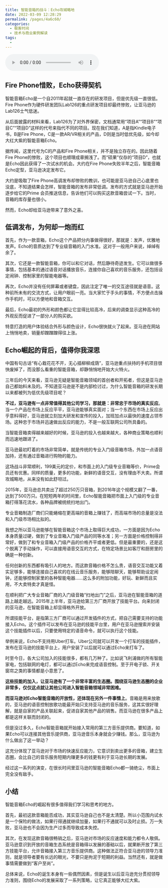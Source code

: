 ```yaml
---
title: 智能音箱的战斗：Echo攻城略地
date: 2022-03-09 12:28:29
permalink: /pages/4a6c60/
categories:
  - 极客时间
  - 技术与商业案例解读
tags:
  - 
---
```

<audio title="030.智能音箱的战斗：Echo攻城略地" src="https://static001.geekbang.org/resource/audio/de/e5/dea7851890bab8596f5259a37b240de5.mp3" controls="controls"></audio> 
<h2>Fire Phone惜败，Echo获得契机</h2>
<p>智能音箱Echo是一个自2011年起就一直存在的研发项目，但是优先级一直很低。Fire Phone作为硬件研发团队Lab126的重点研发项目却最终惨败，让亚马逊的Lab126士气低迷。</p>
<p>从后面披露的材料来看，Lab126为了对外界保密，文档通常用“项目A”“项目B”“项目C”“项目D”这样的代号来指代不同的项目。现在我们知道，A是指Kindle电子书，B是Fire Phone，C是一款AR/VR相关的产品，D则是当时低优先级，如今却大红大紫的智能音箱Echo。</p>
<p>据传闻，这里代号为C的产品和Fire Phone相关，并不是独立存在的。因此随着Fire Phone的惨败，这个项目也顺理成章搁浅了。而“硕果”仅存的“项目D”，也就是Echo因此获得了一次试水的机会。大约在Fire Phone失败半年之后，智能音箱Echo定型，亚马逊决定发布它。</p>
<p>大约是吸取了Fire Phone高调发布却惨败的教训，也可能是亚马逊自己心底里也没底，不知道结果会怎样，智能音箱的发布非常低调。发布的方式就是亚马逊开始逐步给它的Prime 会员推送信息，告诉他们可以购买这款音箱尝试一下。当时，音箱的库存量也很小。</p>
<p>然而，Echo却给亚马逊带来了意外之喜。</p>
<!-- [[[read_end]]] -->
<h2>低调发布，为何却一炮而红</h2>
<p>首先，作为一款音箱，Echo这个产品把分内事做得很好，那就是：发声，优雅地发声。Echo的音质达到了专业级音箱的入门水准。这对于一般用户来说，绰绰有余了。</p>
<p>其次，它还是一款智能音箱，你可以和它对话，然后静待奇迹发生。它可以做很多事情，包括基本的通过语音对话播放音乐，连接你自己喜欢的音乐服务，还包括设定闹钟、控制家里的智能电器等。</p>
<p>再次，Echo并没有任何屏幕或者键盘，因此注定了唯一的交互途径就是语音。这种前所未有的交流方式，让用户眼前一亮。当大家忙于手头的事情，不方便点击操作手机时，可以方便地和音箱交互。</p>
<p>最后，Echo最初的外形和颜色都让它显得比较高冷，后来的调查显示这种高冷的外观反而促进了一部分人的购买欲。</p>
<p>特意打造的用户体验结合外形与颜色设计，Echo很快就火了起来。亚马逊在网站上悄悄地卖，销量却蹭蹭蹭得往上涨。</p>
<h2>Echo崛起的背后，值得你我深思</h2>
<p>中国有句古话“有心栽花花不开，无心插柳柳成荫”，亚马逊重点扶持的手机项目很快废掉了，而没那么看重的智能音箱，却静悄悄地开始大火特火。</p>
<p>三年后的今天来看，亚马逊无疑是智能音箱领域的首创者和开拓者，但这是亚马逊自己都始料未及的。不知道亚马逊是不是内部检讨过，为什么智能音箱的研发长期以来都被列为低优先级项目呢？</p>
<p><strong>不过，亚马逊有一点非常值得其他公司学习，那就是：非常忠于市场的真实反应</strong>。当一个产品在市场上反应平平，亚马逊能够真实面对；当一个东西在市场上反应出乎意料得好，亚马逊就立刻加大研发和宣传的投入，加班加点以最快的速度占领市场。这种忠于市场并迅速做出反应的能力，不是一般互联网公司所具备的。</p>
<p>当智能音箱卖得越来越好的时候，亚马逊的投入也越来越大，各种商业策略也顺利而迅速地跟进了。</p>
<p>亚马逊最初盯着的市场非常简单，就是传统的专业入门级音箱市场，外加一点语音加持，还有通过音箱进行购物的能力。</p>
<p>这场战斗非常顺利，199美元的定价，和市面上的入门级专业音箱等价，Prime会员还有优惠。同样的质量，更多的功能，新鲜的语音交互，没有理由不大卖。所谓攻城略地，从来没有如此舒坦过。</p>
<p>2015年，亚马逊总共卖出了超过250万只音箱，到2016年这个规模又翻了一番，达到了500万只。在短短两年的时间里，Echo智能音箱把市面上入门级的专业音箱打得落花流水，各种品牌被统统扫地出门。</p>
<p>专业音箱制造厂商们只能蜷缩在更高端的音箱上赚钱了，而高端市场的总量是没法和入门级市场相比拟的。</p>
<p>我想之所以亚马逊能够在智能音箱这个市场上取得巨大成功，一方面是因为Echo本身质量过硬，做到了专业音箱入门级产品的同等水准；另一方面是价格控制得非常好，做到了和专业音箱入门级产品的价格齐平或者更低。但是最重要的，还是这个脱离了手动操作，可以直接用语音交互的方式，在特定场景比如客厅和厨房里的确是一种创新。</p>
<p>任何创新的东西都有吸引人的地方。而这款音箱价格不怎么贵，语音交互功能又着实足够多，能够连接自己喜欢的在线云音乐服务，能够陪聊天，能够帮助设定闹钟，还能够控制家里的各种智能电器……这么多的附加功能，好玩、新鲜而且实用，不大卖特卖才真是怪。</p>
<p>在顺利把广大专业音箱厂商的入门级音箱“扫地出门”之后，亚马逊在智能音箱的道路上越走越远。2015年上半年，亚马逊给第三方厂商开放了技能平台。向来封闭的亚马逊，在智能音箱上却显得格外开放。</p>
<p>所谓技能平台，是指第三方厂商可以通过开发插件的方式，把自己需要支持的功能接入Echo。这个插件可以发布在亚马逊的技能平台里，用户在亚马逊搜索并安装这个技能插件以后，只要使用特定的语音命令，就可以执行这个技能。</p>
<p>举例来说，Echo不支持用Uber打车。Uber公司就可以开发一个打车的技能插件，发布在亚马逊的技能平台上，用户安装了以后就可以通过Echo来打车了。</p>
<p>时至今日，各大公司加入的技能很多，都有几万种了。比如说飞利浦做的所有智能家电，包括联网的电灯，都可以通过Echo来完成语音控制。至于开电子锁、开关窗帘之类的事情都是小意思了。</p>
<p><strong>这些技能的加入，让亚马逊有了一个非常丰富的生态圈。围绕亚马逊生态圈的企业非常多，仅仅这点就让其他公司进入智能音箱领域非常困难。</strong></p>
<p><strong>而亚马逊对Echo智能音箱的开放性，还体现在另外一件事情上</strong>。音箱是用来放歌的，亚马逊的语音控制放歌功能最开始只支持亚马逊的音乐服务，这其实很好理解，就是自家的产品关联起来，促进自家其他产品的销售。而亚马逊在很多产品上都是这样关联而封闭的。</p>
<p>但是没过多久，Echo智能音箱就开始接入常用的第三方音乐提供商。要知道，如果Echo可以连接其他音乐提供商，亚马逊音乐本身就会少赚钱。那么，亚马逊为什么做出了这一举动？</p>
<p>这充分体现了亚马逊对于市场的快速反应能力，它意识到卖出更多的音箱，建立生态圈，会比自己的音乐服务短期内赚更多的钱更有利于亚马逊长期的发展。</p>
<p>经过这一系列的演变，在很长时间里亚马逊的智能音箱Echo都一骑绝尘，市面上完全没有敌手。</p>
<h2>小结</h2>
<p>智能音箱Echo的崛起有很多值得我们学习和思考的地方。</p>
<p>首先，最初这款音箱能否成功，其实亚马逊自己也不是太清楚。所以小范围内试水是一个保险的做法，如果行得通就继续加量，如果行不通就可以及时止损。万一失败，亚马逊也不会因为生产过多而导致成本失控。</p>
<p>其次，在发现这款音箱很畅销之后，亚马逊对市场的反应速度和能力都令人敬佩。亚马逊意识到开放的音箱生态系统是音箱得以发展的基础以后，就果断开放了第三方技能平台，允许音箱接入第三方音乐提供商。这种做法正符合亚马逊的领导力准则，就是领导者要有长远的眼光，不要只是拘泥于短期的利益。当然还有，就是做事情需要做到“客户至尚”。</p>
<p>总体来说，Echo的诞生本身有一些偶然因素，但是诞生以后亚马逊充分贯彻领导力准则，围绕Echo的发展采取了一系列策略，让它真正能够大红大紫。</p>
<p></p>
